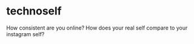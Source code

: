 # technoself

How consistent are you online? How does your real self compare to your instagram self?


